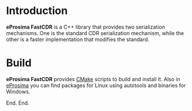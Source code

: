 # Introduction #

**eProsima FastCDR** is a C++ library that provides two serialization mechanisms. One is the standard CDR serialization mechanism, while the other is a faster implementation that modifies the standard.

# Build #

**eProsima FastCDR** provides [CMake][cmake] scripts to build and install it. Also in [eProsima][eprosima] you can find packages for Linux using autotools and binaries for Windows.

[cmake]: http://www.cmake.org
[eprosima]: http://www.eprosima.com



End.
End.
